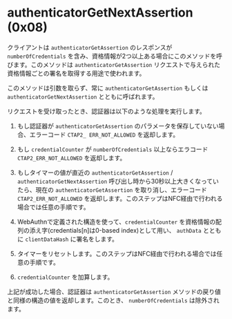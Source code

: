 # authenticatorGetNextAssertion (0x08)

クライアントは `authenticatorGetAssertion` のレスポンスが `numberOfCredentials` を含み、資格情報が2つ以上ある場合にこのメソッドを呼びます。このメソッドは `authenticatorGetAssertion` リクエストで与えられた資格情報ごとの署名を取得する用途で使われます。

このメソッドは引数を取らず、常に `authenticatorGetAssertion` もしくは `authenticatorGetNextAssertion` とともに呼ばれます。

リクエストを受け取ったとき、認証器は以下のような処理を実行します。

1. もし認証器が `authenticatorGetAssertion` のパラメータを保存していない場合、エラーコード `CTAP2_ ERR_NOT_ALLOWED` を返却します。

2. もし `credentialCounter` が `numberOfCredentials` 以上ならエラコード `CTAP2_ERR_NOT_ALLOWED` を返却します。

3. もしタイマーの値が直近の `authenticatorGetAssertion` / `authenticatorGetNextAssertion` 呼び出し時から30秒以上大きくなっていたら、現在の `authenticatorGetAssertion` を取り消し、エラーコード `CTAP2_ERR_NOT_ALLOWED` を返却します。このステップはNFC経由で行われる場合では任意の手順です。

4. WebAuthnで定義された構造を使って、`credentialCounter` を資格情報の配列の添え字(credentials[n]は0-based index)として用い、 `authData` とともに `clientDataHash` に署名をします。

5. タイマーをリセットします。このステップはNFC経由で行われる場合では任意の手順です。

6. `credentialCounter` を加算します。

上記が成功した場合、認証器は `authenticatorGetAssertion` メソッドの戻り値と同様の構造の値を返却します。このとき、 `numberOfCredentials` は除外されます。
